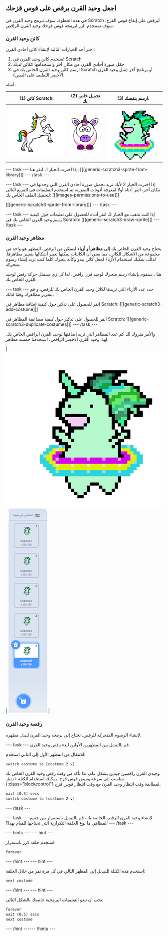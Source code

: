 ## اجعل وحيد القرن برقص على قوس قزحك

في هذه الخطوة، سوف تبرمج وحيد القرن في Scratch ليرقص على إيقاع قوس القزح. سوف تستخدم الزر لبرمجة قوس قزحك وحيد القرن الراقص.

### كائن وحيد القرن

اختر أحد الخيارات التالية لإنشاء كائن أحادي القرن:

1. استخدم كائن وحيد القرن في Scratch
2. حمّل صورة أحادي القرن من مكان آخر واستخدامها ككائن لديك
3. ارسم كائن وحيد القرن الخاص بك في Scratch أو برنامج آخر (مثل وحيد القرن الأخضر اللطيف على اليمين).

أمثلة:

|               (1) كائن Scratch:                |              (2) تحميل خاص بك:              |             (3) ارسم بنفسك:             |
|:----------------------------------------------:|:-------------------------------------------:|:---------------------------------------:|
| ![وحيد قرن Scratch](images/scratchunicorn.png) | ![وحيد قرن من الويب](images/webunicorn.png) | ![رسم وحيد قرن](images/drawunicorn.png) |

--- task --- إذا اخترت الخيار 1، انقر هنا: 
[[[generic-scratch3-sprite-from-library]]] 
--- /task ---

--- task --- إذا اخترت الخيار 2 لأنك تريد تحميل صورة أحادي القرن التي وجدتها في مكان آخر، انقر أدناه أولا لمعرفة أذونات الصورة، ثم استخدم التعليمات في المربع التالي لتحميل الملف الخاص بك: 
[[[images-permissions-to-use]]]

[[[generic-scratch3-sprite-from-library]]] 
--- /task ---

--- task --- إذا كنت تذهب مع الخيار 3، انقر أدناه للحصول على تعليمات حول كيفية رسم وحيد القرن الخاص بك في Scratch: 
[[[generic-scratch3-draw-sprite]]] 
--- /task ---

### مظاهر وحيد القرن

يحتاج وحيد القرن الخاص بك إلى **مظاهر أو أزياء** ليتمكن من الرقص. المظهر هو واحد من مجموعة من الاشكال للكائن، مما يعني أن الكائنات يمكنها تغيير أشكالها بتغيير مظاهرها. لذلك، يمكنك استخدام الأزياء لجعل كائن يبدو وكأنه يتحرك كلما كنت تريد إنشاء رسوم متحركة.

هنا ، سنقوم بإنشاء رسم متحرك لوحيد قرن راقص، لذا كل زي سيمثل حركة رقص لوحيد القرن الخاص بك.

--- task --- حدد عدد الأزياء التي تريدها لكائن وحيد القرن الخاص بك للرقص، و قم بتحرير مظاهرك وفقا لذلك.

انقر للحصول على تذكير حول كيفية إضافة مظاهر في Scratch: 
[[[generic-scratch3-add-costume]]]

انقر للحصول على تذكير حول كيفية مضاعفة المظاهر في Scratch: 
[[[generic-scratch3-duplicate-costumes]]] 
--- /task ---

والأمر متروك لك كم عدد المظاهر التي تريد إضافتها لوحيد القرن الراقص الخاص بك. لهذا وحيد القرن الاخضر الراقص، استخدمنا خمسة مظاهر:

| ![Dancing Unicorn Gif](images/dancingunicorn.gif) | ![Five Costumes](images/fivecostumes.png) |

### رقصة وحيد القرن

لإنشاء الرسوم المتحركة للرقص، تحتاج إلى برمجة وحيد القرن ليبدل مظهره.

--- task --- قم بالتبديل بين المظهرين الأولين لبدء رقص وحيد القرن.

للانتقال من المظهر الأول إلى الثاني استخدم:

```blocks3
switch costume to [costume 2 v]
```

وحيدي القرن راقصين جيدين بشكل عام، لذا تأكد من وقت رقص وحيد القرن الخاص بك مناسب إلى سرعة وميض قوس قزح. يمكنك استخدام الكتلة `انتظر `{:class="blockcontrol"} لمطابقة وقت انتظار وحيد القرن مع وقت انتظار قوس قزح.

```blocks3
wait (0.5) secs
switch costume to [costume 2 v]
```

--- /task ---

--- task --- لإنشاء وحيد القرن الرقص الخاصة بك، قم بالتبديل باستمرار بين جميع المظاهر. ما نوع الحلقة التكرارية التي تحتاجها للقيام بهذا؟ --- /task ---

--- hints ---
 --- hint ---

استخدم حلقة كرر باستمرار:

```blocks3
forever
```

--- /hint --- --- hint ---

استخدم هذه الكتلة للتبديل إلى المظهر التالي في كل مرة تمر من خلال الحلقة:

```blocks3
next costume
```

--- /hint --- --- hint ---

يجب أن تبدو التعليمات البرمجية خاصتك بالشكل التالي:

```blocks3
forever
wait (0.5) secs
next costume
```

--- /hint ------ /hints ---